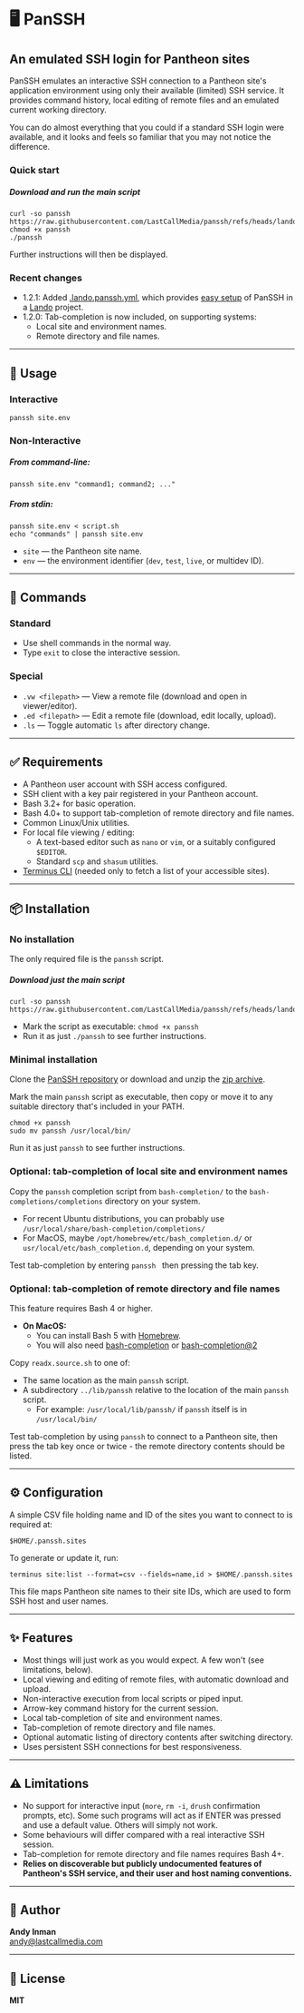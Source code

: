 # 🖥️ PanSSH
## An emulated SSH login for Pantheon sites

PanSSH emulates an interactive SSH connection to a Pantheon site's application environment using only their available (limited) SSH service. It provides command history, local editing of remote files and an emulated current working directory.

You can do almost everything that you could if a standard SSH login were available, and it looks and feels so familiar that you may not notice the difference.

### Quick start

##### Download and run the main script

```
curl -so panssh https://raw.githubusercontent.com/LastCallMedia/panssh/refs/heads/lando/panssh
chmod +x panssh
./panssh
```
Further instructions will then be displayed.

### Recent changes
* 1.2.1: Added [.lando.panssh.yml](https://github.com/LastCallMedia/panssh/blob/lando/lando/.lando.panssh.yml), which provides [easy setup](https://github.com/LastCallMedia/panssh/blob/lando/lando/README.md) of PanSSH in a [Lando](https://lando.dev/) project.
* 1.2.0: Tab-completion is now included, on supporting systems:
  * Local site and environment names.
  * Remote directory and file names.

---

## 📌 Usage

### Interactive
```
panssh site.env
```

### Non-Interactive

##### From command-line:
```
panssh site.env "command1; command2; ..."
```
##### From stdin:
```
panssh site.env < script.sh
echo "commands" | panssh site.env
```

- `site` — the Pantheon site name.
- `env` — the environment identifier (`dev`, `test`, `live`, or multidev ID).

---

## 🧰 Commands

### Standard
- Use shell commands in the normal way.
- Type `exit` to close the interactive session.

### Special
- `.vw <filepath>` — View a remote file (download and open in viewer/editor).
- `.ed <filepath>` — Edit a remote file (download, edit locally, upload).
- `.ls` — Toggle automatic `ls` after directory change.

---

## ✅ Requirements

- A Pantheon user account with SSH access configured.
- SSH client with a key pair registered in your Pantheon account.
- Bash 3.2+ for basic operation.
- Bash 4.0+ to support tab-completion of remote directory and file names.
- Common Linux/Unix utilities.
- For local file viewing / editing:
  - A text-based editor such as `nano` or `vim`, or a suitably configured `$EDITOR`.
  - Standard `scp` and `shasum` utilities.
- [Terminus CLI](https://pantheon.io/docs/terminus) (needed only to fetch a list of your accessible sites).

---

## 📦 Installation

### No installation

The only required file is the `panssh` script.

##### Download just the main script

```
curl -so panssh https://raw.githubusercontent.com/LastCallMedia/panssh/refs/heads/lando/panssh
```
* Mark the script as executable: `chmod +x panssh`
* Run it as just `./panssh` to see further instructions.

### Minimal installation

Clone the [PanSSH repository](https://github.com/LastCallMedia/panssh) or download and unzip the [zip archive](https://github.com/LastCallMedia/panssh/archive/refs/heads/lando.zip).

Mark the main `panssh` script as executable, then copy or move it to any suitable directory that's included in your PATH.

```
chmod +x panssh
sudo mv panssh /usr/local/bin/
```

Run it as just `panssh` to see further instructions.

### Optional: tab-completion of local site and environment names

Copy the `panssh` completion script from `bash-completion/` to the `bash-completions/completions` directory on your system.
* For recent Ubuntu distributions, you can probably use `/usr/local/share/bash-completion/completions/`
* For MacOS, maybe `/opt/homebrew/etc/bash_completion.d/` or `usr/local/etc/bash_completion.d`, depending on your system.

Test tab-completion by entering `panssh ` then pressing the tab key.

### Optional: tab-completion of remote directory and file names

This feature requires Bash 4 or higher. 

* **On MacOS:**
  * You can install Bash 5 with [Homebrew](https://formulae.brew.sh/formula/bash).
  * You will also need [bash-completion](https://formulae.brew.sh/formula/bash-completion) or [bash-completion@2](https://formulae.brew.sh/formula/bash-completion@2)

Copy `readx.source.sh` to one of:
  * The same location as the main `panssh` script.
  * A subdirectory `../lib/panssh` relative to the location of the main `panssh` script.
    * For example: `/usr/local/lib/panssh/` if `panssh` itself is in `/usr/local/bin/`

Test tab-completion by using `panssh` to connect to a Pantheon site, then press the tab key once or twice - the remote directory contents should be listed.

---

## ⚙️ Configuration

A simple CSV file holding name and ID of the sites you want to connect to is required at:

```
$HOME/.panssh.sites
```

To generate or update it, run:

```
terminus site:list --format=csv --fields=name,id > $HOME/.panssh.sites
```

This file maps Pantheon site names to their site IDs, which are used to form SSH host and user names.

---

## ✨ Features

- Most things will just work as you would expect. A few won't (see limitations, below).
- Local viewing and editing of remote files, with automatic download and upload.
- Non-interactive execution from local scripts or piped input.
- Arrow-key command history for the current session.
- Local tab-completion of site and environment names.
- Tab-completion of remote directory and file names.
- Optional automatic listing of directory contents after switching directory.
- Uses persistent SSH connections for best responsiveness.

---

## ⚠️ Limitations

- No support for interactive input (`more`, `rm -i`, `drush` confirmation prompts, etc). Some such programs will act as if ENTER was pressed and use a default value. Others will simply not work.
- Some behaviours will differ compared with a real interactive SSH session.
- Tab-completion for remote directory and file names requires Bash 4+.
- **Relies on discoverable but publicly undocumented features of Pantheon's SSH service, and their user and host naming conventions.**

---

## 👤 Author

**Andy Inman**  
[andy@lastcallmedia.com](mailto:andy@lastcallmedia.com)

---

## 🪪 License

**MIT**
